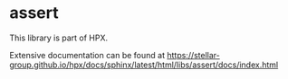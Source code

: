 <!-- Copyright (c) 2018 The STE||AR-Group                                         -->
<!--                                                                              -->
<!-- Distributed under the Boost Software License, Version 1.0. (See accompanying -->
<!-- file LICENSE_1_0.txt or copy at http://www.boost.org/LICENSE_1_0.txt)        -->

# assert

This library is part of HPX.

Extensive documentation can be found at
https://stellar-group.github.io/hpx/docs/sphinx/latest/html/libs/assert/docs/index.html
